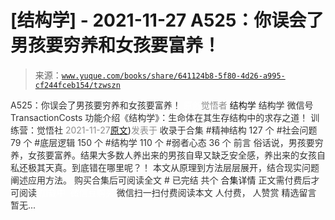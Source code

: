 # [结构学] - 2021-11-27 A525：你误会了男孩要穷养和女孩要富养！

> 来源：[`www.yuque.com/books/share/641124b8-5f80-4d26-a995-cf244fceb154/tzwszn`](https://www.yuque.com/books/share/641124b8-5f80-4d26-a995-cf244fceb154/tzwszn)

<ne-p id="520f42f3293818f927861ebbd5b15da4_p_0" data-lake-id="520f42f3293818f927861ebbd5b15da4_p_0"><ne-text id="u4d722da7" style="color: rgb(51, 51, 51);">A525：你误会了男孩要穷养和女孩要富养！</ne-text></ne-p> <ne-p id="02c05deb74fddfdf2c61d5ecd06471a3" data-lake-id="02c05deb74fddfdf2c61d5ecd06471a3"><ne-text id="u8d32feea" ne-fontsize="12" style="color: rgb(255, 255, 255);">原创</ne-text><ne-text id="u0b94bd34" style="color: rgb(140, 140, 140);">觉悟者</ne-text> <ne-text id="uccddaad5" ne-fontsize="14">结构学</ne-text></ne-p> <ne-p id="18aeac726f8d59ac267bd1ce236f9802" data-lake-id="18aeac726f8d59ac267bd1ce236f9802"><ne-text id="u724e852d" ne-fontsize="14" ne-bold="true" style="color: rgb(51, 51, 51);">结构学</ne-text></ne-p> <ne-p id="063fea80eb3f6a5b70959e18ed04a126" data-lake-id="063fea80eb3f6a5b70959e18ed04a126"><ne-text id="u7d3f00a4" ne-fontsize="14" style="color: rgb(51, 51, 51);">微信号</ne-text><ne-text id="udd15771b" ne-fontsize="14" style="color: rgb(51, 51, 51);">TransactionCosts</ne-text></ne-p> <ne-p id="9672c13fa55049d46ecf49a153ec73a7" data-lake-id="9672c13fa55049d46ecf49a153ec73a7"><ne-text id="u8db95921" ne-fontsize="14" style="color: rgb(51, 51, 51);">功能介绍</ne-text><ne-text id="ude5af333" ne-fontsize="14" style="color: rgb(51, 51, 51);">《结构学》：生命体在其生存结构中的求存之道！ 训练营：觉悟社</ne-text></ne-p> <ne-p id="37f236b6ac91778aed0a5b4a84bae396" data-lake-id="37f236b6ac91778aed0a5b4a84bae396"><ne-text id="u1e29dad6" style="color: rgb(140, 140, 140);">2021-11-27</ne-text>[<ne-text id="u62e4fcd7" ne-fontsize="14">原文</ne-text>](https://mp.weixin.qq.com/s?__biz=MzIzMDYwOTM0Mg==&mid=2247486714&idx=1&sn=693d4c55ab2f0ecdebf06c4807848908&chksm=e8b1942bdfc61d3d1d76c11adb860b1b02f1ab58e48ba3349677a44a563764e09d7eb35f930d#rd))<ne-text id="u3fbd1d0d" ne-fontsize="14" style="color: rgb(140, 140, 140);">发表于</ne-text></ne-p> <ne-p id="47392175cb23f204025ab03bba605b2e" data-lake-id="47392175cb23f204025ab03bba605b2e"><ne-text id="u075ea348" style="color: rgb(51, 51, 51);">收录于合集</ne-text></ne-p> <ne-p id="dfc96f72883e168ca27f4f63e4fb1fb3" data-lake-id="dfc96f72883e168ca27f4f63e4fb1fb3"><ne-text id="ucc2b8e64" style="color: rgb(51, 51, 51);">#精神结构 127 个</ne-text></ne-p> <ne-p id="f05dd63f8fc2f09bb87190693c4722af" data-lake-id="f05dd63f8fc2f09bb87190693c4722af"><ne-text id="u991164fe" style="color: rgb(51, 51, 51);">#社会问题 79 个</ne-text></ne-p> <ne-p id="a05264898bc94dd46504fd4f88e17991" data-lake-id="a05264898bc94dd46504fd4f88e17991"><ne-text id="ua12676eb" style="color: rgb(51, 51, 51);">#底层逻辑 150 个</ne-text></ne-p> <ne-p id="420f24270d3ee44f10fdea1cb6474593" data-lake-id="420f24270d3ee44f10fdea1cb6474593"><ne-text id="u5d25e875" style="color: rgb(51, 51, 51);">#结构学 110 个</ne-text></ne-p> <ne-p id="8bbbaad9c67c1465323a0965b0ef5c60" data-lake-id="8bbbaad9c67c1465323a0965b0ef5c60"><ne-text id="u118b1c00" style="color: rgb(51, 51, 51);">#弱者心态 36 个</ne-text></ne-p> <ne-p id="aede252b0a70eac31ec6a30afc08982d" data-lake-id="aede252b0a70eac31ec6a30afc08982d"><ne-text id="uf158946c" style="color: rgb(51, 51, 51);">前言</ne-text></ne-p> <ne-p id="603ef7e3811c5d3beed59aef34a510c6" data-lake-id="603ef7e3811c5d3beed59aef34a510c6"><ne-text id="u97f510f8" style="color: rgb(51, 51, 51);">俗话说，男孩要穷养，女孩要富养。结果大多数人养出来的男孩自卑又缺乏安全感，养出来的女孩自私还极其天真。到底错在哪里呢？！</ne-text></ne-p> <ne-p id="48ac659ef2822771aeed7b6deddcc664" data-lake-id="48ac659ef2822771aeed7b6deddcc664"><ne-text id="ub777332e" style="color: rgb(51, 51, 51);">本文从原理到方法层层展开，结合现实问题阐述应用方法。</ne-text></ne-p> <ne-p id="ef415fa60c0fb2c0b4e81bcbd35cc6ff" data-lake-id="ef415fa60c0fb2c0b4e81bcbd35cc6ff" ne-alignment="center"><ne-text id="u74eee492" style="color: rgb(51, 51, 51);">购买合集后可阅读全文</ne-text></ne-p> <ne-p id="ea6c64bed5ed29763ca37ee6dc84636c" data-lake-id="ea6c64bed5ed29763ca37ee6dc84636c" ne-alignment="center"><ne-text id="u9bbf6a5a" style="color: rgb(51, 51, 51);">#</ne-text></ne-p> <ne-p id="7667bd21409c3b535016fbdb572bf6fa" data-lake-id="7667bd21409c3b535016fbdb572bf6fa" ne-alignment="center"><ne-text id="u309b5b89" style="color: rgb(51, 51, 51);">已完结 共个</ne-text></ne-p> <ne-p id="efe065a2d3728e932802e80f4e48c8cd" data-lake-id="efe065a2d3728e932802e80f4e48c8cd" ne-alignment="center"><ne-text id="ubc800cd6" ne-fontsize="16">合集详情</ne-text></ne-p> <ne-p id="860e386f906dfa438cdd26c86a44ab95" data-lake-id="860e386f906dfa438cdd26c86a44ab95" ne-alignment="center"><ne-text id="u36a854f6" style="color: rgb(51, 51, 51);">正文需付费后才可阅读</ne-text></ne-p> <ne-p id="75662b9678b32ab44ff8d265a34e1ce7" data-lake-id="75662b9678b32ab44ff8d265a34e1ce7" ne-alignment="center"><ne-text id="ueb107b3c" style="color: rgb(255, 255, 255);">加载中</ne-text></ne-p> <ne-p id="e91323fa44cf5ffc0dc08032416040db" data-lake-id="e91323fa44cf5ffc0dc08032416040db" ne-alignment="center"><ne-text id="u3cc67a37" style="color: rgb(255, 255, 255);"> 微信豆购买</ne-text></ne-p> <ne-p id="bfc79a4d8bca00ceb85bf5f4fb69ca23" data-lake-id="bfc79a4d8bca00ceb85bf5f4fb69ca23" ne-alignment="center"><ne-text id="ucd2eff52" style="color: rgb(51, 51, 51);">微信扫一扫付费阅读本文</ne-text></ne-p> <ne-p id="c55756e4986e6994987f74e8686462af" data-lake-id="c55756e4986e6994987f74e8686462af" ne-alignment="center"><ne-text id="u0ca08799" ne-fontsize="13" style="color: rgb(51, 51, 51);">人付费， 人赞赏</ne-text></ne-p> <ne-h3 id="PQLhi" data-lake-id="PQLhi"><ne-heading-ext><ne-heading-anchor></ne-heading-anchor><ne-heading-fold></ne-heading-fold></ne-heading-ext><ne-heading-content><ne-text id="uf0227c99" ne-fontsize="16" style="color: rgb(51, 51, 51);">精选留言</ne-text></ne-heading-content></ne-h3> <ne-p id="2208ad8d0c91912475dd0ccb62c2d4d6" data-lake-id="2208ad8d0c91912475dd0ccb62c2d4d6"><ne-text id="udf5e43db" style="color: rgb(51, 51, 51);">暂无...</ne-text></ne-p>